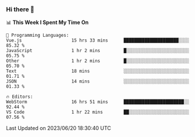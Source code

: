 ### Hi there 👋

<!--
**asdf12303116/asdf12303116** is a ✨ _special_ ✨ repository because its `README.md` (this file) appears on your GitHub profile.

Here are some ideas to get you started:

- 🔭 I’m currently working on ...
- 🌱 I’m currently learning ...
- 👯 I’m looking to collaborate on ...
- 🤔 I’m looking for help with ...
- 💬 Ask me about ...
- 📫 How to reach me: ...
- 😄 Pronouns: ...
- ⚡ Fun fact: ...
-->

<!--START_SECTION:waka-->
📊 **This Week I Spent My Time On** 

```text
💬 Programming Languages: 
Vue.js                   15 hrs 33 mins      █████████████████████░░░░   85.32 % 
JavaScript               1 hr 2 mins         █░░░░░░░░░░░░░░░░░░░░░░░░   05.75 % 
Other                    1 hr 2 mins         █░░░░░░░░░░░░░░░░░░░░░░░░   05.70 % 
Text                     18 mins             ░░░░░░░░░░░░░░░░░░░░░░░░░   01.71 % 
JSON                     14 mins             ░░░░░░░░░░░░░░░░░░░░░░░░░   01.33 % 

🔥 Editors: 
WebStorm                 16 hrs 51 mins      ███████████████████████░░   92.44 % 
VS Code                  1 hr 22 mins        ██░░░░░░░░░░░░░░░░░░░░░░░   07.56 % 
```


 Last Updated on 2023/06/20 18:30:40 UTC
<!--END_SECTION:waka-->
